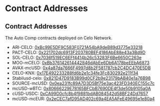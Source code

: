 # Contract Addresses

## Contract Addresses

The Auto Comp contracts deployed on Celo Network.

- ARI-CELO: [0xBc99E5DF9C583F0721A54bA9deB89d3775e33218](https://explorer.celo.org/address/0xBc99E5DF9C583F0721A54bA9deB89d3775e33218)
- PACT-CELO: [0x221702dc6913F203780BEF4186AbE88e43a3Bd9D](https://explorer.celo.org/address/0x221702dc6913F203780BEF4186AbE88e43a3Bd9D)
- SOL-CELO: [0x7036f519EC6EFf4414b26c53283F6Be6650C263e](https://explorer.celo.org/address/0x7036f519EC6EFf4414b26c53283F6Be6650C263e)
- MOO-mCELO: [0xBb376142614442846dAbEe6Db6A178beEEbA6873](https://explorer.celo.org/address/0xBb376142614442846dAbEe6Db6A178beEEbA6873)
- AVAX-mcUSD: [0x4a87da7666F4997d8b2F581787cb2C4DC470E5DB](https://explorer.celo.org/address/0x4a87da7666F4997d8b2F581787cb2C4DC470E5DB)
- CELO-KNX: [0x17E492233288fd6b2e1c34fe3Fc830292e211f34](https://explorer.celo.org/address/0x17E492233288fd6b2e1c34fe3Fc830292e211f34)
- Stabilusd-celo: [0x821D47D9183B99d0CF2b9e23179bAB40e1a76B98](https://explorer.celo.org/address/0x821D47D9183B99d0CF2b9e23179bAB40e1a76B98)
- SOURCE-mcUSD: [0x0ea231fc89A7D3D5Bf75e3ac423FD340EC155c7c](https://explorer.celo.org/address/0x0ea231fc89A7D3D5Bf75e3ac423FD340EC155c7c)
- mcUSD-wBTC: [0x80666229E78165BFCbB7690DE4f3de50b9105a0A](https://explorer.celo.org/address/0x80666229E78165BFCbB7690DE4f3de50b9105a0A)
- cUSD-USDC: [0xCA99D0cfc8b4f9881bdAB084542d58BF24Dd7657](https://explorer.celo.org/address/0xCA99D0cfc8b4f9881bdAB084542d58BF24Dd7657)
- mcUSD-mcEUR: [0x2eCEC7afD95AD402c69a4EA5AFeE49695e1e80a4](https://explorer.celo.org/address/0x2eCEC7afD95AD402c69a4EA5AFeE49695e1e80a4)

